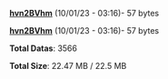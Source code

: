 [**hvn2BVhm**](/data/hvn2BVhm.txt) (10/01/23 - 03:16)- 57 bytes

[**hvn2BVhm**](/data/hvn2BVhm.txt) (10/01/23 - 03:16)- 57 bytes

**Total Datas**: 3566

**Total Size**: 22.47 MB / 22.5 MB